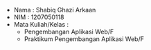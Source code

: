 - Nama : Shabiq Ghazi Arkaan
- NIM : 1207050118
- Mata Kuliah/Kelas : 
  - Pengembangan Aplikasi Web/F 
  - Praktikum Pengembangan Aplikasi Web/F
